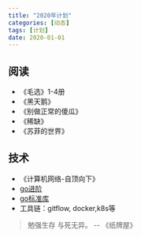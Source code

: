```yaml
---
title: "2020年计划"
categories: [动态]
tags: [计划]
date: 2020-01-01
---
```


## 阅读
- 《毛选》1-4册
- 《黑天鹅》
- 《别做正常的傻瓜》
- 《稀缺》
- 《苏菲的世界》

## 技术
- 《计算机网络-自顶向下》
- [go进阶](https://chai2010.cn/advanced-go-programming-book/ch1-basic/ch1-01-genesis.html)
- [go标准库](https://github.com/polaris1119/The-Golang-Standard-Library-by-Example/blob/master/directory.md)
- 工具链：gitflow, docker,k8s等


> 勉强生存 与死无异。 -- 《纸牌屋》
